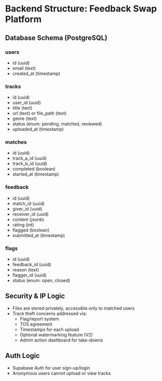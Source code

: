 # Backend Structure: Feedback Swap Platform

## Database Schema (PostgreSQL)

### users
- id (uuid)
- email (text)
- created_at (timestamp)

### tracks
- id (uuid)
- user_id (uuid)
- title (text)
- url (text) or file_path (text)
- genre (text)
- status (enum: pending, matched, reviewed)
- uploaded_at (timestamp)

### matches
- id (uuid)
- track_a_id (uuid)
- track_b_id (uuid)
- completed (boolean)
- started_at (timestamp)

### feedback
- id (uuid)
- match_id (uuid)
- giver_id (uuid)
- receiver_id (uuid)
- content (jsonb)
- rating (int)
- flagged (boolean)
- submitted_at (timestamp)

### flags
- id (uuid)
- feedback_id (uuid)
- reason (text)
- flagger_id (uuid)
- status (enum: open, closed)

## Security & IP Logic
- Files are stored privately, accessible only to matched users
- Track theft concerns addressed via:
  - Flag/report system
  - TOS agreement
  - Timestamps for each upload
  - Optional watermarking feature (V2)
  - Admin action dashboard for take-downs

## Auth Logic
- Supabase Auth for user sign-up/login
- Anonymous users cannot upload or view tracks
